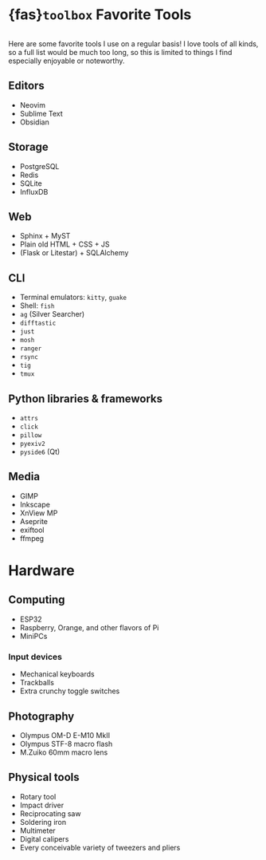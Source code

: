 # {fas}`toolbox` Favorite Tools
```{tags} status:draft
```

Here are some favorite tools I use on a regular basis! I love tools of all kinds, so a full list would be much too long, so this is limited to things I find especially enjoyable or noteworthy.

## Editors
* Neovim
* Sublime Text
* Obsidian

## Storage
* PostgreSQL
* Redis
* SQLite
* InfluxDB

## Web
* Sphinx + MyST
* Plain old HTML + CSS + JS
* (Flask or Litestar) + SQLAlchemy

## CLI
* Terminal emulators: `kitty`, `guake`
* Shell: `fish`
* `ag` (Silver Searcher)
* `difftastic`
* `just`
* `mosh`
* `ranger`
* `rsync`
* `tig`
* `tmux`

## Python libraries & frameworks
* `attrs`
* `click`
* `pillow`
* `pyexiv2`
* `pyside6` (Qt)


## Media
* GIMP
* Inkscape
* XnView MP
* Aseprite
* exiftool
* ffmpeg

# Hardware

## Computing
* ESP32
* Raspberry, Orange, and other flavors of Pi
* MiniPCs

### Input devices
* Mechanical keyboards
* Trackballs
* Extra crunchy toggle switches

## Photography
* Olympus OM-D E-M10 MkII
* Olympus STF-8 macro flash
* M.Zuiko 60mm macro lens

## Physical tools
* Rotary tool
* Impact driver
* Reciprocating saw
* Soldering iron
* Multimeter
* Digital calipers
* Every conceivable variety of tweezers and pliers
